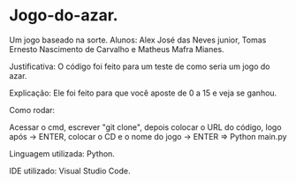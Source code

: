 # Jogo-do-azar.
Um jogo baseado na sorte.
Alunos: Alex José das Neves junior, Tomas Ernesto Nascimento de Carvalho e Matheus Mafra Mianes.


Justificativa: 
O código foi feito para um teste de como seria um jogo do azar. 

Explicação: 
Ele foi feito para que você aposte de 0 a 15 e veja se ganhou.

Como rodar:

Acessar o cmd, escrever "git clone", depois colocar o URL do código, logo após -> ENTER, colocar o CD e o nome do jogo -> ENTER => Python main.py

Linguagem utilizada: Python.

IDE utilizado: Visual Studio Code.
